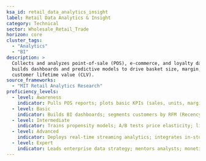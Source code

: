 ```yaml
---
ksa_id: retail_data_analytics_insight
label: Retail Data Analytics & Insight
category: Technical
sector: Wholesale_Retail_Trade
horizon: core
cluster_tags:
  - "Analytics"
  - "BI"
description: >
  Collects and analyzes point-of-sale (POS), e-commerce, and loyalty data;
  builds dashboards and predictive models to drive basket size, margin, and
  customer lifetime value (CLV).
source_frameworks:
  - "MIT Retail Analytics Research"
proficiency_levels:
  - level: Awareness
    indicator: Pulls POS reports; plots basic KPIs (sales, units, margin).
  - level: Basic
    indicator: Builds BI dashboards; segments customers by RFM (Recency, Frequency, Monetary).
  - level: Intermediate
    indicator: Trains propensity models; A/B tests price elasticity; lifts promo ROI 10 %.
  - level: Advanced
    indicator: Deploys real-time streaming analytics; integrates in-store traffic sensors; links CX to CLV.
  - level: Expert
    indicator: Leads enterprise data strategy; mentors analysts; monetizes data with vendors, adding > 2 % EBIT.
---
```

